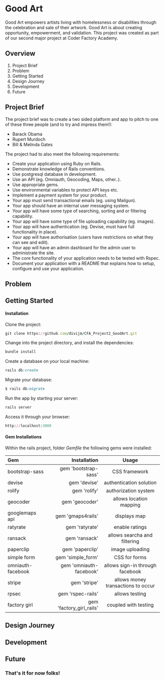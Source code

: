 # Good Art

Good Art empowers artists living with homelessness or disabilities through the celebration and sale of their artwork. Good Art is about creating opportunity, empowerment, and validation. This project was created as part of our second major project at Coder Factory Academy.

## Overview

1. Project Brief
2. Problem
3. Getting Started
4. Design Journey
5. Development
6. Future

## Project Brief

The project brief was to create a two sided platform and app to pitch to one of these three people (and to try and impress them!):
- Barack Obama
- Rupert Murdoch
- Bill & Melinda Gates

The project had to also meet the following requirements:

* Create your application using Ruby on Rails.
* Demonstrate knowledge of Rails conventions.
* Use postgresql database in development.
* Use an API (eg. Omniauth, Geocoding, Maps, other..).
* Use appropriate gems.
* Use environmental variables to protect API keys etc.
* Implement a payment system for your product.
* Your app must send transactional emails (eg. using Mailgun).
* Your app should have an internal user messaging system.
* Your app will have some type of searching, sorting and or filtering capability.
* Your app will have some type of file uploading capability (eg. images).
* Your app will have authentication (eg. Devise, must have full functionality in place).
* Your app will have authorisation (users have restrictions on what they can see and edit).
* Your app will have an admin dashboard for the admin user to administrate the site.
* The core functionality of your application needs to be tested with Rspec.
* Document your application with a README that explains how to setup, configure and use your application.

## Problem

## Getting Started

#### Installation

Clone the project:
```ruby
git clone https://github.com/divijm/CFA_Project2_GoodArt.git
```

Change into the project directory, and install the dependencies:
```ruby
bundle install
```

Create a database on your local machine:
```ruby
rails db:create
```

Migrate your database:
```ruby
$ rails db:migrate
```

Run the app by starting your server:
```ruby
rails server
```

Access it through your browser:
```ruby
http://localhost:3000
```

#### Gem Installations

Within the rails project, folder  *Gemfile* the following gems were installed:

| Gem     | Installation | 	Usage   |
| :------- | ----: | :---: |
| bootstrap-sass | gem 'bootstrap-sass' |  CSS framework   |
| devise | gem 'devise' |  authentication solution    |
| rolify    | gem 'rolify'   |  authorization system  |
| geocoder    | gem 'geocoder'   |  allows location mapping   |
| googlemaps api    | gem 'gmaps4rails'   |  displays map   |
| ratyrate   | gem 'ratyrate'   |  enable ratings   |
| ransack |   gem 'ransack'   | allows searcha and filtering |
| paperclip    | gem 'paperclip'   |  image uploading   |
| simple form   | gem 'simple_form'   |  CSS for forms   |
| omniauth-facebook   | gem 'omniauth-facebook'   |  allows sign-in through facebook   |
| stripe  | gem 'stripe'  | allows money transactions to occur |
| rpsec    | gem 'rspec-rails'   |  allows testing   |
| factory girl    | gem 'factory_girl_rails'   |  coupled with testing   |

## Design Journey

## Development

## Future

### That's it for now folks!
